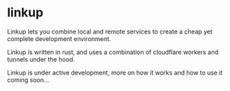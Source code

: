 # linkup

Linkup lets you combine local and remote services to create a cheap yet complete development environment.

Linkup is written in rust, and uses a combination of cloudflare workers and tunnels under the hood.

Linkup is under active development, more on how it works and how to use it coming soon...

